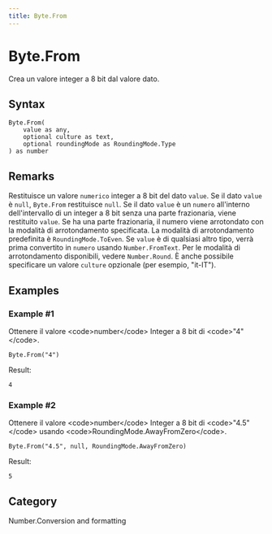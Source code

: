 ```yaml
---
title: Byte.From
---
```


# Byte.From


Crea un valore integer a 8 bit dal valore dato.


## Syntax

```powerquery
Byte.From(
    value as any,
    optional culture as text,
    optional roundingMode as RoundingMode.Type
) as number
```


## Remarks

Restituisce un valore <code>numerico</code> integer a 8 bit del dato <code>value</code>. Se il dato <code>value</code> è <code>null</code>, <code>Byte.From</code> restituisce <code>null</code>. Se il dato <code>value</code> è un <code>numero</code> all'interno dell'intervallo di un integer a 8 bit senza una parte frazionaria, viene restituito <code>value</code>. Se ha una parte frazionaria, il numero viene arrotondato con la modalità di arrotondamento specificata. La modalità di arrotondamento predefinita è <code>RoundingMode.ToEven</code>. Se <code>value</code> è di qualsiasi altro tipo, verrà prima convertito in <code>numero</code> usando <code>Number.FromText</code>. Per le modalità di arrotondamento disponibili, vedere <code>Number.Round</code>. È anche possibile specificare un valore <code>culture</code> opzionale (per esempio, "it-IT").


## Examples

### Example #1 
Ottenere il valore &lt;code&gt;number&lt;/code&gt; Integer a 8 bit di &lt;code&gt;&#34;4&#34;&lt;/code&gt;.
```powerquery
Byte.From("4")
```

Result: 
```powerquery
4
```


### Example #2 
Ottenere il valore &lt;code&gt;number&lt;/code&gt; Integer a 8 bit di &lt;code&gt;&#34;4.5&#34;&lt;/code&gt; usando &lt;code&gt;RoundingMode.AwayFromZero&lt;/code&gt;.
```powerquery
Byte.From("4.5", null, RoundingMode.AwayFromZero)
```

Result: 
```powerquery
5
```




## Category
Number.Conversion and formatting
